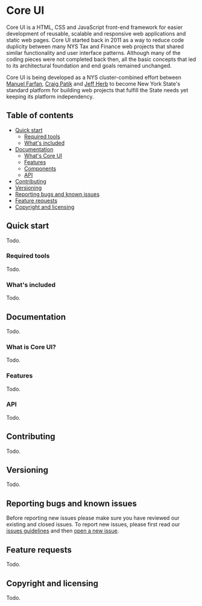 # Core UI

Core UI is a HTML, CSS and JavaScript front-end framework for easier development of reusable, scalable and responsive web applications and static web pages. Core UI started back in 2011 as a way to reduce code duplicity between many NYS Tax and Finance web projects that shared similar functionality and user interface patterns. Although many of the coding pieces were not completed back then, all the basic concepts that led to its architectural foundation and end goals remained unchanged.

Core UI is being developed as a NYS cluster-combined effort between [Manuel Farfan](https://github.com/mfarfanr), [Craig Patik](https://github.com/patik) and [Jeff Herb](https://github.com/JeffHerb) to become New York State's standard platform for building web projects that fulfill the State needs yet keeping its platform independency.

## Table of contents

* [Quick start](#quick-start)
    * [Required tools](#required-tools)
    * [What's included](#whats-included)
* [Documentation](#documentation)
    * [What's Core UI](#what-is-core-ui)
    * [Features](#features)
    * [Components](https://github.com/nys-its/frg-coreui/tree/master/components)
    * [API](#api)
* [Contributing](#contributing)
* [Versioning](#versioning)
* [Reporting bugs and known issues](#reporting-bugs-and-known-issues)
* [Feature requests](#feature-requests)
* [Copyright and licensing](#copyright-and-licensing)

## Quick start

Todo.

### Required tools

Todo.

### What's included

Todo.

## Documentation

Todo.

### What is Core UI?

Todo.

### Features

Todo.

### API

Todo.

## Contributing

Todo.

## Versioning

Todo.

## Reporting bugs and known issues

Before reporting new issues please make sure you have reviewed our existing and closed issues. To report new issues, please first read our [issues guidelines](https://github.com/nys-its/frg-coreui/CONTRIBUTING.md) and then [open a new issue](https://github.com/nys-its/frg-coreui/issues/new).

## Feature requests

Todo.

## Copyright and licensing

Todo.
